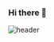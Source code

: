 ### Hi there 👋

![header](https://capsule-render.vercel.app/api?type=waving&color=_#6dcef5&height=200&section=header&text=veblen1's%20github&fontSize=50)
